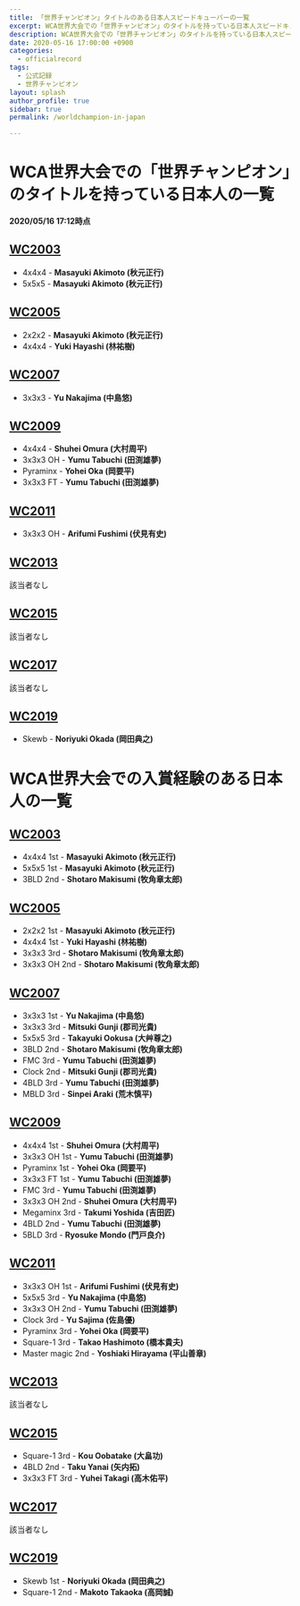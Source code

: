 ```yaml
---
title: 「世界チャンピオン」タイトルのある日本人スピードキューバーの一覧
excerpt: WCA世界大会での「世界チャンピオン」のタイトルを持っている日本人スピードキューバーの一覧をまとめました。
description: WCA世界大会での「世界チャンピオン」のタイトルを持っている日本人スピードキューバーの一覧をまとめました。
date: 2020-05-16 17:00:00 +0900
categories:
  - officialrecord
tags:
  - 公式記録
  - 世界チャンピオン
layout: splash
author_profile: true
sidebar: true
permalink: /worldchampion-in-japan

---
```

# WCA世界大会での「世界チャンピオン」のタイトルを持っている日本人の一覧
**2020/05/16 17:12時点**

## [WC2003](https://www.worldcubeassociation.org/competitions/WC2003/results/podiums)
- 4x4x4 - **Masayuki Akimoto (秋元正行)**
- 5x5x5 - **Masayuki Akimoto (秋元正行)**

## [WC2005](https://www.worldcubeassociation.org/competitions/WC2005/results/podiums)
- 2x2x2 - **Masayuki Akimoto (秋元正行)**
- 4x4x4 - **Yuki Hayashi (林祐樹)**

## [WC2007](https://www.worldcubeassociation.org/competitions/WC2007/results/podiums)
- 3x3x3 - **Yu Nakajima (中島悠)**

## [WC2009](https://www.worldcubeassociation.org/competitions/WC2009/results/podiums)
- 4x4x4 - **Shuhei Omura (大村周平)**
- 3x3x3 OH - **Yumu Tabuchi (田渕雄夢)**
- Pyraminx - **Yohei Oka (岡要平)**
- 3x3x3 FT - **Yumu Tabuchi (田渕雄夢)**

## [WC2011](https://www.worldcubeassociation.org/competitions/WC2011/results/podiums)
- 3x3x3 OH - **Arifumi Fushimi (伏見有史)**

## [WC2013](https://www.worldcubeassociation.org/competitions/WC2013/results/podiums)
該当者なし

## [WC2015](https://www.worldcubeassociation.org/competitions/WC2015/results/podiums)
該当者なし

## [WC2017](https://www.worldcubeassociation.org/competitions/WC2017/results/podiums)
該当者なし

## [WC2019](https://www.worldcubeassociation.org/competitions/WC2019/results/podiums)
- Skewb - **Noriyuki Okada (岡田典之)**


# WCA世界大会での入賞経験のある日本人の一覧

## [WC2003](https://www.worldcubeassociation.org/competitions/WC2003/results/podiums)
- 4x4x4 1st - **Masayuki Akimoto (秋元正行)**
- 5x5x5 1st - **Masayuki Akimoto (秋元正行)**
- 3BLD 2nd - **Shotaro Makisumi (牧角章太郎)**

## [WC2005](https://www.worldcubeassociation.org/competitions/WC2005/results/podiums)
- 2x2x2 1st - **Masayuki Akimoto (秋元正行)**
- 4x4x4 1st - **Yuki Hayashi (林祐樹)**
- 3x3x3 3rd - **Shotaro Makisumi (牧角章太郎)**
- 3x3x3 OH 2nd - **Shotaro Makisumi (牧角章太郎)**

## [WC2007](https://www.worldcubeassociation.org/competitions/WC2007/results/podiums)
- 3x3x3 1st - **Yu Nakajima (中島悠)**
- 3x3x3 3rd - **Mitsuki Gunji (郡司光貴)**
- 5x5x5 3rd - **Takayuki Ookusa (大艸尊之)**
- 3BLD 2nd - **Shotaro Makisumi (牧角章太郎)**
- FMC 3rd - **Yumu Tabuchi (田渕雄夢)**
- Clock 2nd - **Mitsuki Gunji (郡司光貴)**
- 4BLD 3rd - **Yumu Tabuchi (田渕雄夢)**
- MBLD 3rd - **Sinpei Araki (荒木慎平)**

## [WC2009](https://www.worldcubeassociation.org/competitions/WC2009/results/podiums)
- 4x4x4 1st - **Shuhei Omura (大村周平)**
- 3x3x3 OH 1st - **Yumu Tabuchi (田渕雄夢)**
- Pyraminx 1st - **Yohei Oka (岡要平)**
- 3x3x3 FT 1st - **Yumu Tabuchi (田渕雄夢)**
- FMC 3rd - **Yumu Tabuchi (田渕雄夢)**
- 3x3x3 OH 2nd - **Shuhei Omura (大村周平)**
- Megaminx 3rd - **Takumi Yoshida (吉田匠)**
- 4BLD 2nd - **Yumu Tabuchi (田渕雄夢)**
- 5BLD 3rd - **Ryosuke Mondo (門戸良介)**

## [WC2011](https://www.worldcubeassociation.org/competitions/WC2011/results/podiums)
- 3x3x3 OH 1st - **Arifumi Fushimi (伏見有史)**
- 5x5x5 3rd - **Yu Nakajima (中島悠)**
- 3x3x3 OH 2nd - **Yumu Tabuchi (田渕雄夢)**
- Clock 3rd - **Yu Sajima (佐島優)**
- Pyraminx 3rd - **Yohei Oka (岡要平)**
- Square-1 3rd - **Takao Hashimoto (橋本貴夫)**
- Master magic 2nd - **Yoshiaki Hirayama (平山善章)**

## [WC2013](https://www.worldcubeassociation.org/competitions/WC2013/results/podiums)
該当者なし

## [WC2015](https://www.worldcubeassociation.org/competitions/WC2015/results/podiums)
- Square-1 3rd - **Kou Oobatake (大畠功)**
- 4BLD 2nd - **Taku Yanai (矢内拓)**
- 3x3x3 FT 3rd - **Yuhei Takagi (高木佑平)**

## [WC2017](https://www.worldcubeassociation.org/competitions/WC2017/results/podiums)
該当者なし

## [WC2019](https://www.worldcubeassociation.org/competitions/WC2019/results/podiums)
- Skewb 1st - **Noriyuki Okada (岡田典之)**
- Square-1 2nd - **Makoto Takaoka (高岡誠)**